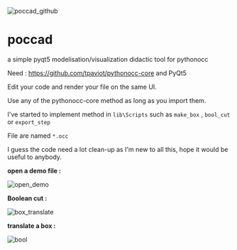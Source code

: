 ![poccad_github](https://user-images.githubusercontent.com/81742654/116221635-15cd5d00-a74e-11eb-86e8-b058216ed3c8.png)

# poccad
a simple pyqt5 modelisation/visualization didactic tool for pythonocc

Need : https://github.com/tpaviot/pythonocc-core and PyQt5

Edit your code and render your file on the same UI.

Use any of the pythonocc-core method as long as you import them.

I've started to implement method in `lib\Scripts` such as `make_box` , `bool_cut` or `export_step`

File are named `*.occ`

I guess the code need a lot clean-up as I'm new to all this, hope it would be useful to anybody.


**open a demo file :**

![open_demo](https://user-images.githubusercontent.com/81742654/116221204-afe0d580-a74d-11eb-9d8a-fcb54677230e.gif)

**Boolean cut :**

![box_translate](https://user-images.githubusercontent.com/81742654/116221251-ba9b6a80-a74d-11eb-9f03-617ff6b7eb32.gif)


**translate a box :**

![bool](https://user-images.githubusercontent.com/81742654/116221241-b707e380-a74d-11eb-99eb-52c486927c29.gif)
